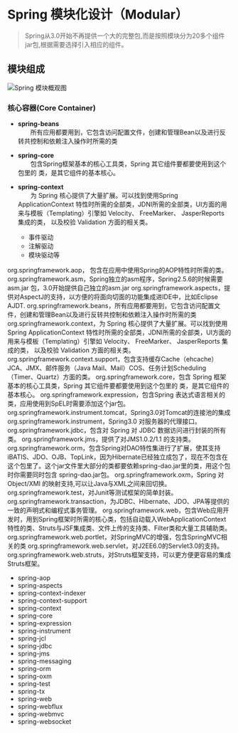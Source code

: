 # Spring 模块化设计（Modular）
> Spring从3.0开始不再提供一个大的完整包,而是按照模块分为20多个组件jar包,根据需要选择引入相应的组件。

## 模块组成
![Spring 模块概观图](../../../../../resource/static/image/framework/spring/spring-overview.png "Spring 模块结构图")

### 核心容器(Core Container)

- **spring-beans**<br>
&emsp;&emsp;所有应用都要用到，它包含访问配置文件，创建和管理Bean以及进行反转共控制和依赖注入操作时所需的类

- **spring-core**<br>
&emsp;&emsp;包含Spring框架基本的核心工具类，Spring 其它组件要都要使用到这个包里的 类，是其它组件的基本核心。

- **spring-context**<br>
&emsp;&emsp;为 Spring 核心提供了大量扩展。可以找到使用Spring ApplicationContext 特性时所需的全部类，JDNI所需的全部类，UI方面的用来与模板（Templating）引擎如 Velocity、 FreeMarker、 JasperReports 集成的类， 以及校验 Validation 方面的相关类。
    - 事件驱动
    - 注解驱动
    - 模块驱动等


org.springframework.aop， 包含在应用中使用Spring的AOP特性时所需的类。
org.springframework.asm，Spring独立的asm程序，Spring2.5.6的时候需要  asm.jar 包，3.0开始提供自己独立的asm.jar
org.springframework.aspects，提供对AspectJ的支持，以方便的将面向切面的功能集成进IDE中，比如Eclipse AJDT.
org.springframework.beans，所有应用都要用到，它包含访问配置文件，创建和管理Bean以及进行反转共控制和依赖注入操作时所需的类
org.springframework.context，为 Spring 核心提供了大量扩展。可以找到使用Spring ApplicationContext 特性时所需的全部类，JDNI所需的全部类，UI方面的用来与模板（Templating）引擎如 Velocity、 FreeMarker、 JasperReports 集成的类， 以及校验 Validation 方面的相关类。
org.springframework.context.support，包含支持缓存Cache（ehcache）JCA、JMX、邮件服务（Java Mail、Mail）COS、任务计划Scheduling（Timer、Quartz）方面的类。
org.springframework.core，包含 Spring 框架基本的核心工具类，Spring 其它组件要都要使用到这个包里的 类，是其它组件的基本核心。
org.springframework.expression，包含Spring 表达式语言相关的类，应用使用到SpEL时需要添加这个jar包。
org.springframework.instrument.tomcat，Spring3.0对Tomcat的连接池的集成
org.springframework.instrument，Spring3.0 对服务器的代理接口。
org.springframework.jdbc，包含对 Spring 对 JDBC 数据访问进行封装的所有类。
org.springframework.jms，提供了对JMS1.0.2/1.1 的支持类。
org.springframework.orm，包含Spring对DAO特性集进行了扩展，使其支持iBATIS、JDO、OJB、TopLink，因为Hibernate已经独立成包了，现在不包含在这个包里了。这个jar文件里大部分的类都要依赖spring-dao.jar里的类，用这个包时你需要同时包含 spring-dao.jar包。
org.springframework.oxm，Spring 对 Object/XMl 的映射支持,可以让Java与XML之间来回切换。
org.springframework.test，对Junit等测试框架的简单封装。
org.springframework.transaction，为JDBC、Hibernate、JDO、JPA等提供的一致的声明式和编程式事务管理。
org.springframework.web，包含Web应用开发时，用到Spring框架时所需的核心类，包括自动载入WebApplicationContext特性的类、Struts与JSF集成类、文件上传的支持类、Filter类和大量工具辅助类。
org.springframework.web.portlet，对SpringMVC的增强，包含SpringMVC相关的类
org.springframework.web.servlet，对J2EE6.0的Servlet3.0的支持。
org.springframework.web.struts，对Struts框架支持，可以更方便更容易的集成Struts框架。







- spring-aop
- spring-aspects
- spring-context-indexer
- spring-context-support
- spring-context
- spring-core
- spring-expression
- spring-instrument
- spring-jcl
- spring-jdbc
- spring-jms
- spring-messaging
- spring-orm
- spring-oxm
- spring-test
- spring-tx
- spring-web
- spring-webflux
- spring-webmvc
- spring-websocket